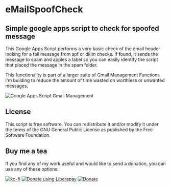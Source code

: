 # eMailSpoofCheck
## Simple google apps script to check for spoofed message

This Google Apps Script performs a very basic check of the email header looking for a fail message from spf or dkim checks.  If found, it sends the message to spam and apples a label so you can easily identify the script that placed the message in the spam folder.

This functionality is part of a larger suite of Gmail Management Functions I'm building to reduce the amount of time wasted on worthless or unwanted messages.

![Google Apps Script Gmail Management](https://img.shields.io/badge/Google%20Apps%20Script-Gmail%20Mgmt-orange)

## License
This script is free software. You can redistribute it and/or modify it under the terms of the GNU General Public License as published by the Free Software Foundation.


## Buy me a tea

If you find any of my work useful and would like to send a donation, you can use any of these options:

[![ko-fi](https://ko-fi.com/img/githubbutton_sm.svg)](https://ko-fi.com/S6S1JNPTO)
[![Donate using Liberapay](https://liberapay.com/assets/widgets/donate.svg)](https://liberapay.com/lcreed/donate)
[![Donate](https://img.shields.io/badge/Donate-PayPal-blue.svg?logo=paypal&style=for-the-badge)](https://www.paypal.com/donate/?hosted_button_id=N3F3NR73HUAQJ)





